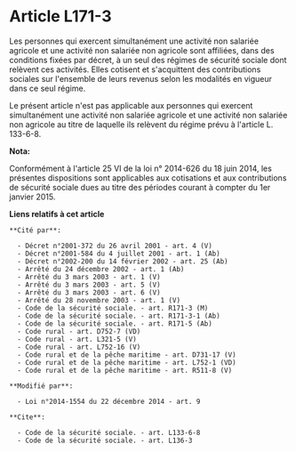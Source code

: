 # Article L171-3

Les personnes qui exercent simultanément une activité non salariée agricole et une activité non salariée non agricole sont
affiliées, dans des conditions fixées par décret, à un seul des régimes de sécurité sociale dont relèvent ces activités.
Elles cotisent et s'acquittent des contributions sociales sur l'ensemble de leurs revenus selon les modalités en vigueur dans
ce seul régime.

Le présent article n'est pas applicable aux personnes qui exercent simultanément une activité non salariée agricole et une
activité non salariée non agricole au titre de laquelle ils relèvent du régime prévu à l'article L. 133-6-8.

**Nota:**

Conformément à l'article 25 VI de la loi n° 2014-626 du 18 juin 2014, les présentes dispositions sont applicables aux
cotisations et aux contributions de sécurité sociale dues au titre des périodes courant à compter du 1er janvier 2015.

**Liens relatifs à cet article**

	**Cité par**:

	  - Décret n°2001-372 du 26 avril 2001 - art. 4 (V)
	  - Décret n°2001-584 du 4 juillet 2001 - art. 1 (Ab)
	  - Décret n°2002-200 du 14 février 2002 - art. 25 (Ab)
	  - Arrêté du 24 décembre 2002 - art. 1 (Ab)
	  - Arrêté du 3 mars 2003 - art. 1 (V)
	  - Arrêté du 3 mars 2003 - art. 5 (V)
	  - Arrêté du 3 mars 2003 - art. 6 (V)
	  - Arrêté du 28 novembre 2003 - art. 1 (V)
	  - Code de la sécurité sociale. - art. R171-3 (M)
	  - Code de la sécurité sociale. - art. R171-3-1 (Ab)
	  - Code de la sécurité sociale. - art. R171-5 (Ab)
	  - Code rural - art. D752-7 (VD)
	  - Code rural - art. L321-5 (V)
	  - Code rural - art. L752-16 (V)
	  - Code rural et de la pêche maritime - art. D731-17 (V)
	  - Code rural et de la pêche maritime - art. L752-1 (VD)
	  - Code rural et de la pêche maritime - art. R511-8 (V)

	**Modifié par**:

	  - Loi n°2014-1554 du 22 décembre 2014 - art. 9

	**Cite**:

	  - Code de la sécurité sociale. - art. L133-6-8
	  - Code de la sécurité sociale. - art. L136-3
